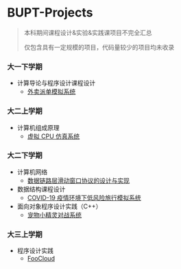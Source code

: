 # BUPT-Projects
> 本科期间课程设计&实验&实践课项目不完全汇总
>
> 仅包含具有一定规模的项目，代码量较少的项目均未收录

### 大一下学期
- 计算导论与程序设计课程设计
  - [外卖派单模拟系统](01-Delivery_Order_Simulation_System)

### 大二上学期
- 计算机组成原理
  - [虚拟 CPU 仿真系统](02-CPU_Emulator)

### 大二下学期
- 计算机网络
  - [数据链路层滑动窗口协议的设计与实现](03-Data_Link_Layer_Sliding_Window_Protocol)
- 数据结构课程设计
  - [COVID-19 疫情环境下低风险旅行模拟系统](04-COVID-19_Travel_System)
- 面向对象程序设计实践（C++）
  - [宠物小精灵对战系统](05-Pokemon)

### 大三上学期
- 程序设计实践
  - [FooCloud](https://github.com/PotatoChipsNinja/FooCloud)